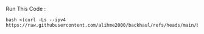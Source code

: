 Run This Code :

```
bash <(curl -Ls --ipv4 https://raw.githubusercontent.com/alihme2000/backhaul/refs/heads/main/backhaul.sh)
```
